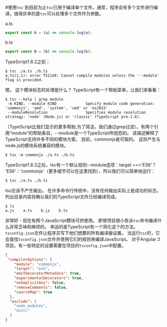 #使用`tsc`
到目前为止`tsc`已用于编译单个文件。通常，程序会有多个文件进行编译。值得庆幸的是`tsc`可以处理多个文件作为参数。

a.ts
```ts
export const A = (a) => console.log(a);
```
b.ts
```ts
export const B = (b) => console.log(b);
```
TypeScript1.8.2之前：
```
$ tsc ./a.ts ./b.ts
a.ts(1,1): error TS1148: Cannot compile modules unless the '--module' flag is provided.
```
嗯。 这个模块标志的处理是什么？ TypeScript有一个帮助菜单，让我们来看看：
```
$ tsc --help | grep module
 -m KIND, --module KIND             Specify module code generation: 'commonjs', 'amd', 'system', 'umd' or 'es2015'
 --moduleResolution                 Specifies module resolution strategy: 'node' (Node.js) or 'classic' (TypeScript pre-1.6).
```
（TypeScript比我们显示的更多帮助;为了简洁，我们通过grep过滤）。有两个引用“module”的帮助条目，--module是一个TypeScript所抱怨的。 该描述解释了TypeScript支持许多不同的模块方案。 目前，commonjs是可取的。 这将产生与node.js的模块系统兼容的模块。
```
$ tsc -m commonjs ./a.ts ./b.ts
```
TypeScript1.8.2之后，tsc有一个默认规则--module选项：target ==='ES6'？ 'ES6'：'commonjs'（更多细节可以在这里找到），所以我们可以简单地运行：
```
$ tsc ./a.ts ./b.ts
```

tsc应该不产生输出。 在许多命令行传统中，没有任何输出实际上是成功的标志。 列出目录内容将确认我们的TypeScript文件已经编译完成。
```
$ ls
a.js    a.ts    b.js    b.ts
```

非常好 - 现在有两个JavaScript模块可供使用。
即使项目很小告诉`tsc`命令编译什么非常乏味和麻烦的。 幸运的是TypeScript有一个简化这个的方法。 `tsconfig.json`文件让程序员写下他们想要的所有编译器设置。 当运行`tsc`时，它会查找`tsconfig.json`文件并使用它们的规则来编译JavaScript。
对于Angular 2项目，有一些特定的设置需要在项目的`tsconfig.json`中配置。
```json
{
 "compilerOptions": {
    "module": "commonjs",
    "target": "es5",
    "emitDecoratorMetadata": true,
    "experimentalDecorators": true,
    "noImplicitAny": false,
    "removeComments": false,
    "sourceMap": true
  },
  "exclude": [
    "node_modules",
    "dist/"
  ]
}
```